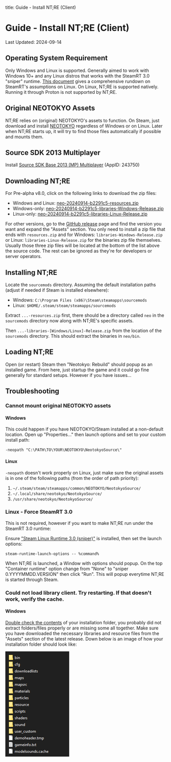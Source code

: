 title: Guide - Install NT;RE (Client)

# Guide - Install NT;RE (Client)
Last Updated: 2024-09-14

## Operating System Requirement

Only Windows and Linux is supported. Generally aimed to work with
Windows 10+ and any Linux distros that works with the SteamRT
3.0 "sniper" runtime. [This document](https://gitlab.steamos.cloud/steamrt/steam-runtime-tools/-/blob/main/docs/distro-assumptions.md)
gives a comprehensive rundown on SteamRT's assumptions on Linux.
On Linux, NT;RE is supported natively. Running it through Proton
is not supported by NT;RE.

## Original NEOTOKYO Assets

NT;RE relies on (original) NEOTOKYO's assets to function. On Steam, just
download and install [NEOTOKYO](steam://rungameid/244630) regardless of Windows
or on Linux. Later when NT;RE starts up, it will try to find those files
automatically if possible and mounts them.

## Source SDK 2013 Multiplayer

Install [Source SDK Base 2013 (MP) Multiplayer](steam://rungameid/243750) (AppID: 243750)

## Downloading NT;RE

For Pre-alpha v8.0, click on the following links to download the zip files:

* Windows and Linux: [neo-20240914-b2291c5-resources.zip](https://github.com/NeotokyoRebuild/neo/releases/download/v8.0-prealpha/neo-20240914-b2291c5-resources.zip)
* Windows-only: [neo-20240914-b2291c5-libraries-Windows-Release.zip](https://github.com/NeotokyoRebuild/neo/releases/download/v8.0-prealpha/neo-20240914-b2291c5-libraries-Windows-Release.zip)
* Linux-only: [neo-20240914-b2291c5-libraries-Linux-Release.zip](https://github.com/NeotokyoRebuild/neo/releases/download/v8.0-prealpha/neo-20240914-b2291c5-libraries-Linux-Release.zip)

For other versions, go to the [GitHub release](https://github.com/NeotokyoRebuild/neo/releases/) page and find the
version you want and expand the "Assets" section. You only need to install a zip file that ends with
`resources.zip` and for Windows: `libraries-Windows-Release.zip` or Linux: `libraries-Linux-Release.zip` for
the binaries zip file themselves. Usually those three zip files will be located at the bottom of the list above
the source code. The rest can be ignored as they're for developers or server operators.

## Installing NT;RE

Locate the `sourcemods` directory. Assuming the default installation paths
(adjust if needed if Steam is installed elsewhere):

* Windows: `C:\Program Files (x86)\Steam\steamapps\sourcemods`
* Linux: `$HOME/.steam/steam/steamapps/sourcemods`

Extract `...-resources.zip` first, there should be a directory called `neo`
in the `sourcemods` directory now along with NT;RE's specific assets.

Then `...-libraries-[Windows/Linux]-Release.zip` from the location of the
`sourcemods` directory. This should extract the binaries in `neo/bin`.

## Loading NT;RE

Open (or restart) Steam then "Neotokyo: Rebuild" should popup as an installed
game. From here, just startup the game and it could go fine generally for
standard setups. However if you have issues... 

## Troubleshooting

### Cannot mount original NEOTOKYO assets

#### Windows

This could happen if you have NEOTOKYO/Steam installed at a non-default 
location. Open up "Properties..." then launch options and set to your 
custom install path:

```
-neopath "C:\PATH\TO\YOUR\NEOTOKYO\NeotokyoSource\"
```

#### Linux

`-neopath` doesn't work properly on Linux, just make sure the original
assets is in one of the following paths (from the order of path priority):

1. `~/.steam/steam/steamapps/common/NEOTOKYO/NeotokyoSource/`
2. `~/.local/share/neotokyo/NeotokyoSource/`
3. `/usr/share/neotokyo/NeotokyoSource/`

### Linux - Force SteamRT 3.0

This is not required, however if you want to make NT;RE run under the
SteamRT 3.0 runtime:

Ensure ["Steam Linux Runtime 3.0 (sniper)"](steam://rungameid/1628350) is installed, then
set the launch options:

```
steam-runtime-launch-options -- %command%
```

When NT;RE is launched, a Window with options should popup. On the top
"Container runtime" option change from "None" to "sniper 0.YYYYMMDD.VERSION"
then click "Run". This will popup everytime NT;RE is started through Steam.

### Could not load library client. Try restarting. If that doesn't work, verify the cache.

#### Windows

[Double check the contents](#installing-ntre) of your installation folder, you probably did not extract folders/files properly or are missing some all together. Make sure you have downloaded the necessary libraries and resource files from the "Assets" section of the latest release. Down below is an image of how your installation folder should look like:

![Picture of the installation folder](folderstructure.png)
